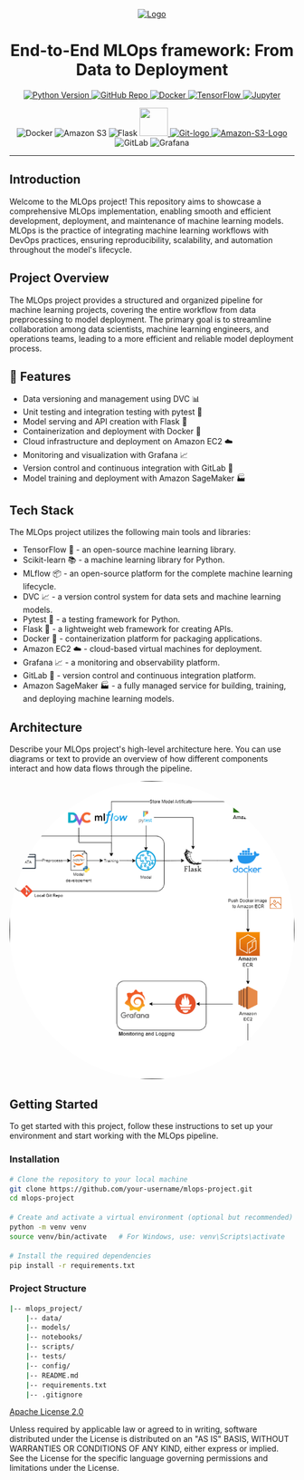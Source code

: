 <!-- Logo, Title, and Badges Section -->
<p align="center">
  <a href="https://cdnlogo.com/logo/phoenix_36514.html">
    <img src="https://www.cdnlogo.com/logos/p/36/phoenix.svg" alt="Logo" width="150" height="150">
  </a>
</p>

<h1 align="center">End-to-End MLOps framework: From Data to Deployment</h1>

<p align="center">
  <a href="https://www.python.org/">
    <img alt="Python Version" src="https://img.shields.io/badge/Python-3.7%2B-informational">
  </a>
  <a href="https://github.com/your-username/your-repo">
    <img alt="GitHub Repo" src="https://img.shields.io/badge/GitHub-Repo-blue">
  </a>
  <a href="https://www.docker.com/">
    <img alt="Docker" src="https://img.shields.io/badge/Docker-Latest-blue">
  </a>
  <a href="https://www.tensorflow.org/">
    <img alt="TensorFlow" src="https://img.shields.io/badge/TensorFlow-2.x-orange">
  </a>
  <a href="https://jupyter.org/">
    <img alt="Jupyter" src="https://img.shields.io/badge/Jupyter-Latest-orange">
  </a>
</p>

<p align="center">
  <img src="https://www.vectorlogo.zone/logos/docker/docker-icon.svg" alt="Docker" width="50" height="50" />
  <img src="https://www.vectorlogo.zone/logos/amazon_aws/amazon_aws-icon.svg" alt="Amazon S3" width="50" height="50" />
  <img src="https://www.vectorlogo.zone/logos/pocoo_flask/pocoo_flask-icon.svg" alt="Flask" width="50" height="50" />
  <a href="https://cdnlogo.com/logo/data-version-control_134778.html">
    <img src="https://www.cdnlogo.com/logos/d/2/data-version-control.svg" width="50" height="50">
  </a>
  <a title="Jason Long, CC BY 3.0 <https://creativecommons.org/licenses/by/3.0>, via Wikimedia Commons" href="https://commons.wikimedia.org/wiki/File:Git-logo.svg">
    <img width="90" alt="Git-logo" src="https://upload.wikimedia.org/wikipedia/commons/thumb/e/e0/Git-logo.svg/512px-Git-logo.svg.png">
  </a>
  <a title="Amazon.com, Inc., Public domain, via Wikimedia Commons" href="https://commons.wikimedia.org/wiki/File:Amazon-S3-Logo.svg">
    <img width="50" alt="Amazon-S3-Logo" src="https://upload.wikimedia.org/wikipedia/commons/thumb/b/bc/Amazon-S3-Logo.svg/256px-Amazon-S3-Logo.svg.png">
  </a>
  <img src="https://www.vectorlogo.zone/logos/gitlab/gitlab-icon.svg" alt="GitLab" width="50" height="50" />
  <img src="https://www.vectorlogo.zone/logos/grafana/grafana-icon.svg" alt="Grafana" width="50" height="50" />
</p>

<!-- Divider -->
<hr>

## Introduction
Welcome to the MLOps project! This repository aims to showcase a comprehensive MLOps implementation, enabling smooth and efficient development, deployment, and maintenance of machine learning models. MLOps is the practice of integrating machine learning workflows with DevOps practices, ensuring reproducibility, scalability, and automation throughout the model's lifecycle.

## Project Overview
The MLOps project provides a structured and organized pipeline for machine learning projects, covering the entire workflow from data preprocessing to model deployment. The primary goal is to streamline collaboration among data scientists, machine learning engineers, and operations teams, leading to a more efficient and reliable model deployment process.

## 🚀 Features
- Data versioning and management using DVC 📊
- Unit testing and integration testing with pytest 🧪
- Model serving and API creation with Flask 🤖
- Containerization and deployment with Docker 🐳
- Cloud infrastructure and deployment on Amazon EC2 ☁️
- Monitoring and visualization with Grafana 📈
- Version control and continuous integration with GitLab 🔧
- Model training and deployment with Amazon SageMaker 🏭

## Tech Stack
The MLOps project utilizes the following main tools and libraries:

- TensorFlow 🧠 - an open-source machine learning library.
- Scikit-learn 📚 - a machine learning library for Python.
- MLflow 📦 - an open-source platform for the complete machine learning lifecycle.
- DVC 📈 - a version control system for data sets and machine learning models.
- Pytest 🧪 - a testing framework for Python.
- Flask 🤖 - a lightweight web framework for creating APIs.
- Docker 🐳 - containerization platform for packaging applications.
- Amazon EC2 ☁️ - cloud-based virtual machines for deployment.
- Grafana 📈 - a monitoring and observability platform.
- GitLab 🔧 - version control and continuous integration platform.
- Amazon SageMaker 🏭 - a fully managed service for building, training, and deploying machine learning models.

## Architecture
Describe your MLOps project's high-level architecture here. You can use diagrams or text to provide an overview of how different components interact and how data flows through the pipeline.
<p align="center">
  <img src="./mlops.png" alt="Image Description" style="border-radius: 50%;" />
</p>




## Getting Started
To get started with this project, follow these instructions to set up your environment and start working with the MLOps pipeline.

### Installation
```bash
# Clone the repository to your local machine
git clone https://github.com/your-username/mlops-project.git
cd mlops-project

# Create and activate a virtual environment (optional but recommended)
python -m venv venv
source venv/bin/activate   # For Windows, use: venv\Scripts\activate

# Install the required dependencies
pip install -r requirements.txt
```
### Project Structure
```bash
|-- mlops_project/
    |-- data/
    |-- models/
    |-- notebooks/
    |-- scripts/
    |-- tests/
    |-- config/
    |-- README.md
    |-- requirements.txt
    |-- .gitignore

```
[Apache License 2.0](http://www.apache.org/licenses/LICENSE-2.0)

Unless required by applicable law or agreed to in writing, software
distributed under the License is distributed on an "AS IS" BASIS,
WITHOUT WARRANTIES OR CONDITIONS OF ANY KIND, either express or implied.
See the License for the specific language governing permissions and
limitations under the License.
